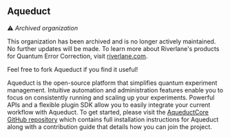 ## Aqueduct

⚠️ *Archived organization*


This organization has been archived and is no longer actively maintained. No further updates will be made. To learn more about Riverlane's products for Quantum Error Correction, visit [riverlane.com](riverlane.com).

Feel free to fork Aqueduct if you find it useful!

Aqueduct is the open-source platform that simplifies quantum experiment management. Intuitive automation and administration features enable you to focus on consistently running and scaling up your experiments. Powerful APIs and a flexible plugin SDK allow you to easily integrate your current workflow with Aqueduct.
To get started, please visit the [AqueductCore GitHub repository](https://github.com/AqueductHub/aqueductcore) which contains full installation instructions for Aqueduct along with a contribution guide that details how you can join the project.
